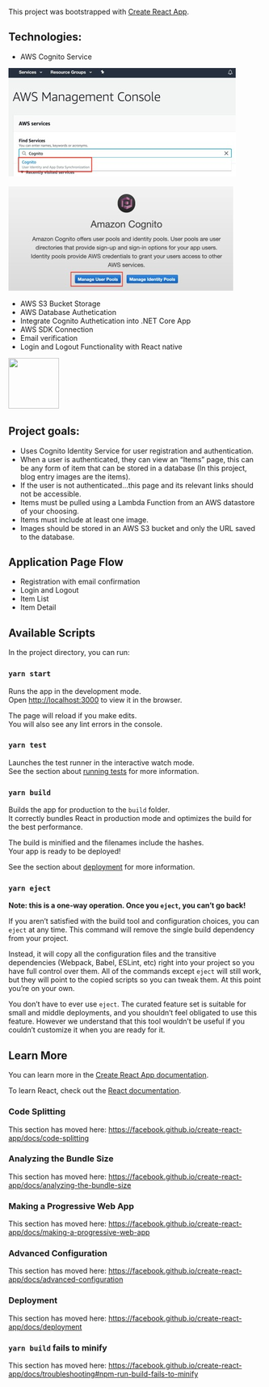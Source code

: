This project was bootstrapped with [Create React App](https://github.com/facebook/create-react-app).

## Technologies:
 - AWS Cognito Service
 <img src="https://github.com/kscheung029/ImageAsset/blob/master/Picture1.jpg">
 <br></br>
 <img src="https://github.com/kscheung029/ImageAsset/blob/master/Picture2.jpg">
 
 - AWS S3 Bucket Storage
 - AWS Database Authetication
 - Integrate Cognito Authetication into .NET Core App
 - AWS SDK Connection
 - Email verification 
 - Login and Logout Functionality with React native
 <img src="https://github.com/kscheung029/cognito_starter/blob/master/src/logo.svg" width="100" height="100">

 
## Project goals:

 - Uses Cognito Identity Service for user registration and authentication.
 - When a user is authenticated, they can view an “Items” page, this can be any form of item that can be stored in a database (In this project, blog entry images are the items).
 - If the user is not authenticated...this page and its relevant links should not be accessible.
 - Items must be pulled using a Lambda Function from an AWS datastore of your choosing.
 - Items must include at least one image.
 - Images should be stored in an AWS S3 bucket and only the URL saved to the database.
 
## Application Page Flow
 - Registration with email confirmation
 - Login and Logout
 - Item List
 - Item Detail
 
## Available Scripts

In the project directory, you can run:

### `yarn start`

Runs the app in the development mode.<br />
Open [http://localhost:3000](http://localhost:3000) to view it in the browser.

The page will reload if you make edits.<br />
You will also see any lint errors in the console.

### `yarn test`

Launches the test runner in the interactive watch mode.<br />
See the section about [running tests](https://facebook.github.io/create-react-app/docs/running-tests) for more information.

### `yarn build`

Builds the app for production to the `build` folder.<br />
It correctly bundles React in production mode and optimizes the build for the best performance.

The build is minified and the filenames include the hashes.<br />
Your app is ready to be deployed!

See the section about [deployment](https://facebook.github.io/create-react-app/docs/deployment) for more information.

### `yarn eject`

**Note: this is a one-way operation. Once you `eject`, you can’t go back!**

If you aren’t satisfied with the build tool and configuration choices, you can `eject` at any time. This command will remove the single build dependency from your project.

Instead, it will copy all the configuration files and the transitive dependencies (Webpack, Babel, ESLint, etc) right into your project so you have full control over them. All of the commands except `eject` will still work, but they will point to the copied scripts so you can tweak them. At this point you’re on your own.

You don’t have to ever use `eject`. The curated feature set is suitable for small and middle deployments, and you shouldn’t feel obligated to use this feature. However we understand that this tool wouldn’t be useful if you couldn’t customize it when you are ready for it.

## Learn More

You can learn more in the [Create React App documentation](https://facebook.github.io/create-react-app/docs/getting-started).

To learn React, check out the [React documentation](https://reactjs.org/).

### Code Splitting

This section has moved here: https://facebook.github.io/create-react-app/docs/code-splitting

### Analyzing the Bundle Size

This section has moved here: https://facebook.github.io/create-react-app/docs/analyzing-the-bundle-size

### Making a Progressive Web App

This section has moved here: https://facebook.github.io/create-react-app/docs/making-a-progressive-web-app

### Advanced Configuration

This section has moved here: https://facebook.github.io/create-react-app/docs/advanced-configuration

### Deployment

This section has moved here: https://facebook.github.io/create-react-app/docs/deployment

### `yarn build` fails to minify

This section has moved here: https://facebook.github.io/create-react-app/docs/troubleshooting#npm-run-build-fails-to-minify
